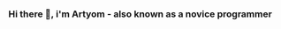 ### Hi there 👋, i'm Artyom - also known as a novice programmer

<!--
**Lod55/Lod55** is a ✨ _special_ ✨ repository because its `README.md` (this file) appears on your GitHub profile.

Here are some ideas to get you started:

- :books: I am currently a student of Yandex.Practicum
- :computer: I’m currently learning <img align="left" alt="Сodewars" src="https://www.codewars.com/users/Lod55/badges/micro" />
- 👯 I’m looking to collaborate on ...
- 🤔 I’m looking for help with ...
- 💬 Ask me about ...
- 📫 How to reach me: ...
- 😄 Pronouns: ...
- ⚡ Fun fact: ...
-->
